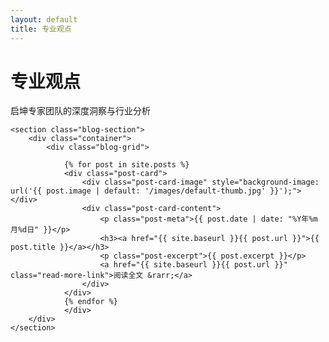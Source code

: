 ```yaml
---
layout: default
title: 专业观点
---
```


<main>
    <div class="page-header">
        <div class="container">
            <h1>专业观点</h1>
            <p>启坤专家团队的深度洞察与行业分析</p>
        </div>
    </div>

    <section class="blog-section">
        <div class="container">
            <div class="blog-grid">
                
                {% for post in site.posts %}
                <div class="post-card">
                    <div class="post-card-image" style="background-image: url('{{ post.image | default: '/images/default-thumb.jpg' }}');"></div>
                    <div class="post-card-content">
                        <p class="post-meta">{{ post.date | date: "%Y年%m月%d日" }}</p>
                        <h3><a href="{{ site.baseurl }}{{ post.url }}">{{ post.title }}</a></h3>
                        <p class="post-excerpt">{{ post.excerpt }}</p>
                        <a href="{{ site.baseurl }}{{ post.url }}" class="read-more-link">阅读全文 &rarr;</a>
                    </div>
                </div>
                {% endfor %}
                </div>
        </div>
    </section>
</main>